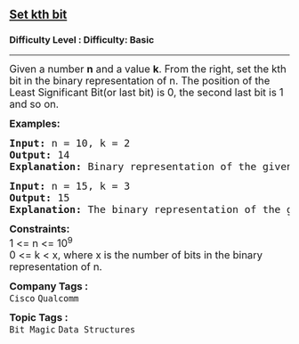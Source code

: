 <h2><a href="https://www.geeksforgeeks.org/problems/set-kth-bit3724/1?page=1&difficulty=Basic,Medium&status=unsolved,attempted&sprint=a663236c31453b969852f9ea22507634&sortBy=submissions">Set kth bit</a></h2><h3>Difficulty Level : Difficulty: Basic</h3><hr><div class="problems_problem_content__Xm_eO"><p><span style="font-size: 18px;">Given a number <strong>n</strong> and a value <strong>k</strong>. From the right, set the kth bit in the binary representation of n. The position of the Least Significant Bit(or last bit) is 0, the second last bit is 1 and so on.&nbsp;</span></p>
<p><strong><span style="font-size: 18px;">Examples:</span></strong></p>
<pre><span style="font-size: 18px;"><strong>Input: </strong>n = 10, k = 2</span>
<span style="font-size: 18px;"><strong>Output: </strong>14</span>
<span style="font-size: 18px;"><strong>Explanation: </strong>Binary representation of the given number 10 is: 1 0 1 0, number of bits in the binary reprsentation is 4. Thus 2nd bit from right is 0. The number after changing this bit to 1 is: 14(1 1 1 0).</span>
</pre>
<pre><span style="font-size: 18px;"><strong>Input: </strong>n = 15, k = 3</span>
<span style="font-size: 18px;"><strong>Output: </strong>15</span>
<span style="font-size: 18px;"><strong>Explanation: </strong>The binary representation of the given number 15 is: 1 1 1 1, number of bits in the binary representation is 4. Thus 3rd bit from the right is 1. The number after changing this bit to 1 is 15(1 1 1 1).</span>
</pre>
<p><span style="font-size: 18px;"><strong>Constraints:</strong><br>1 &lt;= n &lt;= 10<sup>9</sup></span><br><span style="font-size: 18px;">0 &lt;= k &lt; x, where x is the number of bits in the binary representation of n.</span></p></div><p><span style=font-size:18px><strong>Company Tags : </strong><br><code>Cisco</code>&nbsp;<code>Qualcomm</code>&nbsp;<br><p><span style=font-size:18px><strong>Topic Tags : </strong><br><code>Bit Magic</code>&nbsp;<code>Data Structures</code>&nbsp;